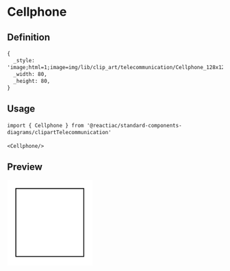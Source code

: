 # Cellphone

## Definition

```
{
  _style: 'image;html=1;image=img/lib/clip_art/telecommunication/Cellphone_128x128.pngstrokeColor=none;',
  _width: 80,
  _height: 80,
}
```

## Usage

```
import { Cellphone } from '@reactiac/standard-components-diagrams/clipartTelecommunication'

<Cellphone/>
```

## Preview

<img src="./cellphone.png" width="200"/>
